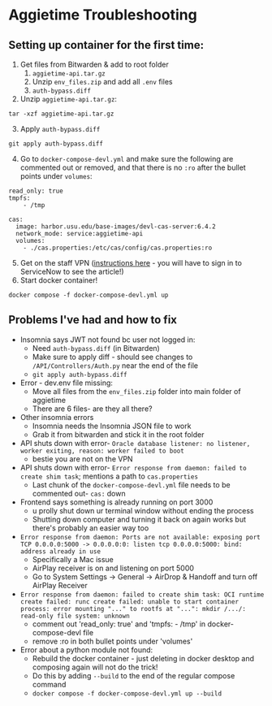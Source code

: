 # Aggietime Troubleshooting

## Setting up container for the first time:

1. Get files from Bitwarden & add to root folder
   1. `aggietime-api.tar.gz`
   2. Unzip `env_files.zip` and add all `.env` files
   3. `auth-bypass.diff`
2. Unzip `aggietime-api.tar.gz`:

```
tar -xzf aggietime-api.tar.gz
```

3. Apply `auth-bypass.diff`

```
git apply auth-bypass.diff
```

4. Go to `docker-compose-devl.yml` and make sure the following are commented out or removed, and that there is no `:ro` after the bullet points under `volumes`:

```
read_only: true
tmpfs:
    - /tmp
```

```
cas:
  image: harbor.usu.edu/base-images/devl-cas-server:6.4.2
  network_mode: service:aggietime-api
  volumes:
    - ./cas.properties:/etc/cas/config/cas.properties:ro
```

5. Get on the staff VPN ([instructions here](https://usu.service-now.com/aggies?id=kb_article_view&sysparm_article=KB0015561) - you will have to sign in to ServiceNow to see the article!)
6. Start docker container!

```
docker compose -f docker-compose-devl.yml up
```

## Problems I've had and how to fix

- Insomnia says JWT not found bc user not logged in:
  - Need `auth-bypass.diff` (in Bitwarden)
  - Make sure to apply diff - should see changes to `/API/Controllers/Auth.py` near the end of the file
  - `git apply auth-bypass.diff`
- Error - dev.env file missing:
  - Move all files from the `env_files.zip` folder into main folder of aggietime
  - There are 6 files- are they all there?
- Other insomnia errors
  - Insomnia needs the Insomnia JSON file to work
  - Grab it from bitwarden and stick it in the root folder
- API shuts down with error- `Oracle database listener: no listener, worker exiting, reason: worker failed to boot`
  - bestie you are not on the VPN
- API shuts down with error- `Error response from daemon: failed to create shim task`; mentions a path to `cas.properties`
  - Last chunk of the `docker-compose-devl.yml` file needs to be commented out- `cas:` down
- Frontend says something is already running on port 3000
  - u prolly shut down ur terminal window without ending the process
  - Shutting down computer and turning it back on again works but there's probably an easier way too
- `Error response from daemon: Ports are not available: exposing port TCP 0.0.0.0:5000 -> 0.0.0.0:0: listen tcp 0.0.0.0:5000: bind: address already in use`
  - Specifically a Mac issue
  - AirPlay receiver is on and listening on port 5000
  - Go to System Settings -> General -> AirDrop & Handoff and turn off AirPlay Receiver
- `Error response from daemon: failed to create shim task: OCI runtime create failed: runc create failed: unable to start container process: error mounting "..." to rootfs at "...": mkdir /.../: read-only file system: unknown`
  - comment out 'read_only: true' and 'tmpfs: - /tmp' in docker-compose-devl file
  - remove :ro in both bullet points under 'volumes'
- Error about a python module not found:
  - Rebuild the docker container - just deleting in docker desktop and composing again will not do the trick!
  - Do this by adding `--build` to the end of the regular compose command
  - `docker compose -f docker-compose-devl.yml up --build`
